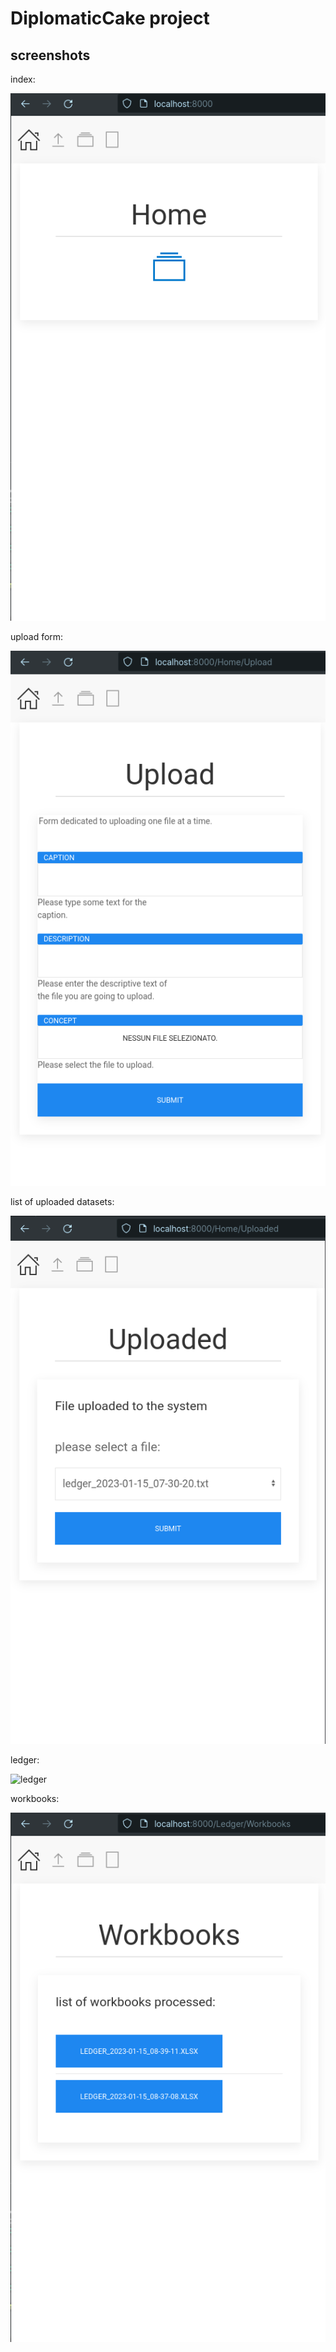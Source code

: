 # DiplomaticCake project

## screenshots

index:

![home page](https://github.com/paolomococci/mocaccino/blob/main/screenshots/DiplomaticCake/DiplomaticCake-Home.png)

upload form:

![upload form](https://github.com/paolomococci/mocaccino/blob/main/screenshots/DiplomaticCake/DiplomaticCake-Upload.png)

list of uploaded datasets:

![list of uploaded datasets](https://github.com/paolomococci/mocaccino/blob/main/screenshots/DiplomaticCake/DiplomaticCake-Uploaded.png)

ledger:

![ledger](https://github.com/paolomococci/mocaccino/blob/main/screenshots/DiplomaticCake/DiplomaticCake-Ledger.pngv)

workbooks:

![home page](https://github.com/paolomococci/mocaccino/blob/main/screenshots/DiplomaticCake/DiplomaticCake-Workbooks.png)

